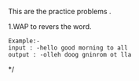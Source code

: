 This are the  practice problems .

1.WAP to revers the word.
	
	Example:-
	input : -hello good morning to all
	output : -olleh doog gninrom ot lla
*/
